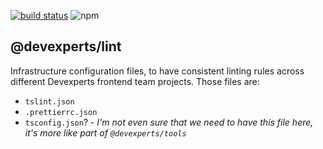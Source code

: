 [![build status](https://img.shields.io/travis/devex-web-frontend/dx-platform/master.svg?style=flat-square)](https://travis-ci.org/devex-web-frontend/dx-platform) ![npm](https://img.shields.io/npm/v/@devexperts/lint.svg?style=flat-square) 
## @devexperts/lint
Infrastructure configuration files, to have consistent linting rules across different Devexperts frontend team projects. Those files are:

* `tslint.json`
* `.prettierrc.json`
* `tsconfig.json`? - _I'm not even sure that we need to have this file here, it's more like part of `@devexperts/tools`_
